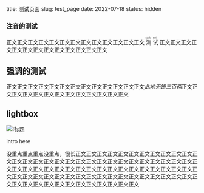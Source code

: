 title: 测试页面
slug: test_page
date: 2022-07-18
status: hidden

### 注音的测试

正文正文正文正文正文正文正文正文正文正文正文正文正文<ruby>
  测 <rp>(</rp><rt>caik</rt><rp>)</rp>
  试 <rp>(</rp><rt>sei</rt><rp>)</rp>
</ruby>正文正文正文正文正文正文正文正文正文正文正文正文正文

## 强调的测试

正文正文正文正文正文正文正文正文正文正文正文正文正文<em>此地无银三百两</em>正文正文正文正文正文正文正文正文正文正文正文正文正文

## lightbox

![!标题](https://storage.live.com/items/4D18B16B8E0B1EDB!7539?authkey=ALYpzW-ZQ_VBXTU)

<p class="intro">intro here</p>

没重点<dot>重点重点</dot>没重点，很长正文正文正文正文正文正文正文正文正文正文正文正文正文正文正文正文正文正文正文正文正文正文正文正文正文正文正文正文正文正文正文正文正文正文正文正文正文正文正文正文正文正文正文正文正文正文正文正文正文正文正文正文正文正文正文正文正文正文正文正文正文正文正文正文正文正文正文正文正文正文正文正文正文正文正文正文正文正文